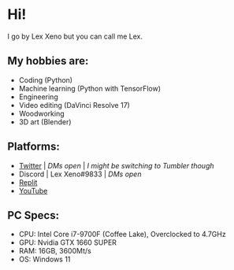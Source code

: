 # Hi!
I go by Lex Xeno but you can call me Lex.

## My hobbies are:
* Coding (Python)
* Machine learning (Python with TensorFlow)
* Engineering
* Video editing (DaVinci Resolve 17)
* Woodworking
* 3D art (Blender)

## Platforms:
* [Twitter](https://twitter.com/L3xXeno) | *DMs open* | *I might be switching to Tumbler though*
* Discord | Lex Xeno#9833 | *DMs open*
* [Replit](https://replit.com/@LexXeno)
* [YouTube](https://www.youtube.com/@L3xXeno)

## PC Specs:
* CPU: Intel Core i7-9700F (Coffee Lake), Overclocked to 4.7GHz
* GPU: Nvidia GTX 1660 SUPER
* RAM: 16GB, 3600Mt/s
* OS: Windows 11
